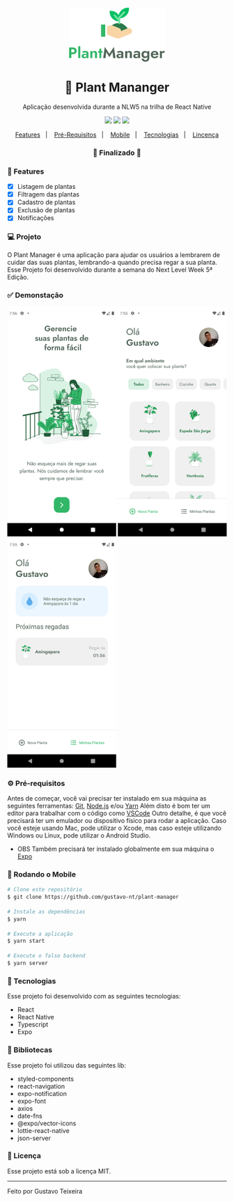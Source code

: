 <p align="center">
  <img src="https://github.com/gustavo-nt/plant-manager/blob/main/src/assets/git/logo.png" alt="Plant Manager" />
</p>
<h1 align="center">
    🚀 Plant Mananger
</h1>
<p align="center">Aplicação desenvolvida durante a NLW5 na trilha de React Native</p>

<p align="center">
  <img src="https://img.shields.io/badge/expo%20sdk-41.0-informational"/>
  <img src="https://img.shields.io/badge/last%20commit-april-important" />
  <img src="https://img.shields.io/badge/license-MIT-success"/>
</p>

<p align="center">
  <a href="#-features">Features</a>&nbsp;&nbsp;&nbsp;|&nbsp;&nbsp;&nbsp;
  <a href="#-pré-requisitos">Pré-Requisitos</a>&nbsp;&nbsp;&nbsp;|&nbsp;&nbsp;&nbsp;
  <a href="#-rodando-o-mobile">Mobile</a>&nbsp;&nbsp;&nbsp;|&nbsp;&nbsp;&nbsp;
  <a href="#-tecnologias">Tecnologias</a>&nbsp;&nbsp;&nbsp;|&nbsp;&nbsp;&nbsp;
  <a href="#-licença">Lincença</a>
</p>

<h3 align="center"> 
🚧  Finalizado  🚧
</h3>

### 📎 Features

- [x] Listagem de plantas
- [x] Filtragem das plantas
- [x] Cadastro de plantas 
- [x] Exclusão de plantas
- [x] Notificações

### 💻 Projeto

O Plant Manager é uma aplicação para ajudar os usuários a lembrarem de cuidar das suas plantas, lembrando-a quando precisa regar a sua planta. Esse Projeto foi desenvolvido durante a semana do Next Level Week 5ª Edição. 

### ✅ Demonstação
<p>
  <img src="https://github.com/gustavo-nt/plant-manager/blob/main/src/assets/git/home.png" alt="Plant Manager" width="250"/>
  <img src="https://github.com/gustavo-nt/plant-manager/blob/main/src/assets/git/new-plant.png" alt="Plant Manager" width="250"/>
  <img src="https://github.com/gustavo-nt/plant-manager/blob/main/src/assets/git/my-plants.png" alt="Plant Manager" width="250"/>
</p>


### ⚙ Pré-requisitos

Antes de começar, você vai precisar ter instalado em sua máquina as seguintes ferramentas:
[Git](https://git-scm.com), [Node.js](https://nodejs.org/en/) e/ou [Yarn](https://https://yarnpkg.com/) 
Além disto é bom ter um editor para trabalhar com o código como [VSCode](https://code.visualstudio.com/)
Outro detalhe, é que você precisará ter um emulador ou dispositivo físico para rodar a aplicação. 
Caso você esteje usando Mac, pode utilizar o Xcode, mas caso esteje utilizando Windows ou Linux, pode utilizar o Android Studio.

* OBS
Também precisará ter instalado globalmente em sua máquina o [Expo](https://expo.io/)

### 🎲 Rodando o Mobile

```bash
# Clone este repositório
$ git clone https://github.com/gustavo-nt/plant-manager

# Instale as dependências
$ yarn

# Execute a aplicação
$ yarn start

# Execute o falso backend
$ yarn server

```

### 🚀 Tecnologias

Esse projeto foi desenvolvido com as seguintes tecnologias:

- React
- React Native
- Typescript
- Expo

### 📕 Bibliotecas

Esse projeto foi utilizou das seguintes lib:

- styled-components
- react-navigation
- expo-notification
- expo-font
- axios
- date-fns
- @expo/vector-icons
- lottie-react-native
- json-server

### 📝 Licença

Esse projeto está sob a licença MIT.

<hr/>

Feito por Gustavo Teixeira
